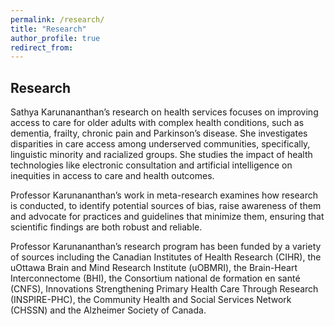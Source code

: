```yaml
---
permalink: /research/
title: "Research"
author_profile: true
redirect_from: 
---
```


## Research

Sathya Karunananthan’s research on health services focuses on improving access to care for older adults with complex health conditions, such as dementia, frailty, chronic pain and Parkinson’s disease. She investigates disparities in care access among underserved communities, specifically, linguistic minority and racialized groups. She studies the impact of health technologies like electronic consultation and artificial intelligence on inequities in access to care and health outcomes.

Professor Karunananthan’s work in meta-research examines how research is conducted, to identify potential sources of bias, raise awareness of them and advocate for practices and guidelines that minimize them, ensuring that scientific findings are both robust and reliable.

Professor Karunananthan’s  research program has been funded by a variety of sources including the Canadian Institutes of Health Research (CIHR), the uOttawa Brain and Mind Research Institute (uOBMRI), the Brain-Heart Interconnectome (BHI), the Consortium national de formation en santé (CNFS), Innovations Strengthening Primary Health Care Through Research (INSPIRE-PHC), the Community Health and Social Services Network (CHSSN) and the Alzheimer Society of Canada.
